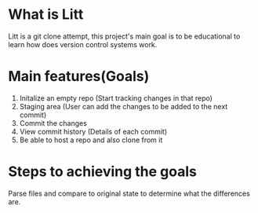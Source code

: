 # What is Litt
Litt is a git clone attempt, this project's main goal is to be educational to learn how does version control systems work.

# Main features(Goals)
1. Initalize an empty repo (Start tracking changes in that repo)
2. Staging area (User can add the changes to be added to the next commit)
3. Commit the changes
4. View commit history (Details of each commit)
5. Be able to host a repo and also clone from it 


# Steps to achieving the goals
Parse files and compare to original state to determine what the differences are.


